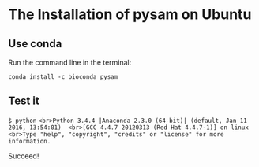 # The Installation of pysam on Ubuntu
## Use conda
Run the command line in the terminal:

`
conda install -c bioconda pysam
`

## Test it

`
$ python
`
`
<br>Python 3.4.4 |Anaconda 2.3.0 (64-bit)| (default, Jan 11 2016, 13:54:01) 
<br>[GCC 4.4.7 20120313 (Red Hat 4.4.7-1)] on linux
<br>Type "help", "copyright", "credits" or "license" for more information.
`

Succeed!
